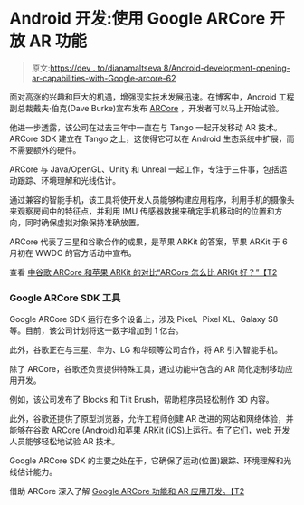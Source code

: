 # Android 开发:使用 Google ARCore 开放 AR 功能

> 原文:[https://dev . to/dianamaltseva 8/Android-development-opening-ar-capabilities-with-Google-arcore-62](https://dev.to/dianamaltseva8/android-development-opening-ar-capabilities-with-google-arcore-62)

面对高涨的兴趣和巨大的机遇，增强现实技术发展迅速。在博客中，Android 工程副总裁戴夫·伯克(Dave Burke)宣布发布 [ARCore](http://www.bgr.in/news/arcore-googles-answer-to-apple-arkit-released/) ，开发者可以马上开始试验。

他进一步透露，该公司在过去三年中一直在与 Tango 一起开发移动 AR 技术。ARCore SDK 建立在 Tango 之上，这使得它可以在 Android 生态系统中扩展，而不需要额外的硬件。

ARCore 与 Java/OpenGL、Unity 和 Unreal 一起工作，专注于三件事，包括运动跟踪、环境理解和光线估计。

通过兼容的智能手机，该工具将使开发人员能够构建应用程序，利用手机的摄像头来观察房间中的特征点，并利用 IMU 传感器数据来确定手机移动时的位置和方向，同时确保虚拟对象保持准确放置。

ARCore 代表了三星和谷歌合作的成果，是苹果 ARKit 的答案，苹果 ARKit 于 6 月初在 WWDC 的官方活动中宣布。

查看 [中谷歌 ARCore 和苹果 ARKit 的对比“ARCore 怎么比 ARKit 好？”【T2](https://medium.com/super-ventures-blog/how-is-arcore-better-than-arkit-5223e6b3e79d)

### Google ARCore SDK 工具

Google ARCore SDK 运行在多个设备上，涉及 Pixel、Pixel XL、Galaxy S8 等。目前，该公司计划将这一数字增加到 1 亿台。

此外，谷歌正在与三星、华为、LG 和华硕等公司合作，将 AR 引入智能手机。

除了 ARCore，谷歌还负责提供特殊工具，通过功能中包含的 AR 简化定制移动应用开发。

例如，该公司发布了 Blocks 和 Tilt Brush，帮助程序员轻松制作 3D 内容。

此外，谷歌还提供了原型浏览器，允许工程师创建 AR 改进的网站和网络体验，并能够在谷歌 ARCore (Android)和苹果 ARKit (iOS)上运行。有了它们，web 开发人员能够轻松地试验 AR 技术。

Google ARCore SDK 的主要之处在于，它确保了运动(位置)跟踪、环境理解和光线估计能力。

借助 ARCore 深入了解 [Google ARCore 功能和 AR 应用开发。【T2](https://smartym.pro/blog/google-arcore-revealing-new-augmented-reality-capabilities/)